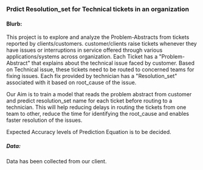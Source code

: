 ### Prdict Resolution_set for Technical tickets in an organization

#### Blurb:

This project is to explore and analyze the Problem-Abstracts from tickets reported by clients/customers.
customer/clients raise tickets whenever they have issues or interruptions in service offered through various applications/systems across organization.
Each Ticket has a "Problem-Abstract" that explains about the technical issue faced by customer. Based on Technical issue, these tickets need to be routed to concerned teams for fixing issues. Each fix provided by technician has a "Resolution_set" associated with it based on root_cause of the issue.

Our Aim is to train a model that reads the problem abstract from customer and predict resolution_set name for each ticket before routing to a technician. This will help reducing delays in routing the tickets from one team to other, reduce the time for identifying the root_cause and enables faster resolution of the issues.

Expected Accuracy levels of Prediction Equation is to be decided.


##### Data:
Data has been collected from our client.

